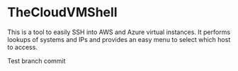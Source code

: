 # TheCloudVMShell
This is a tool to easily SSH into AWS and Azure virtual instances. It performs lookups of systems and IPs and provides an easy menu to select which host to access.

Test branch commit